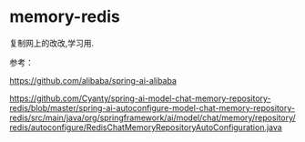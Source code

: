 # memory-redis

复制网上的改改,学习用.

参考：

https://github.com/alibaba/spring-ai-alibaba

https://github.com/Cyanty/spring-ai-model-chat-memory-repository-redis/blob/master/spring-ai-autoconfigure-model-chat-memory-repository-redis/src/main/java/org/springframework/ai/model/chat/memory/repository/redis/autoconfigure/RedisChatMemoryRepositoryAutoConfiguration.java

